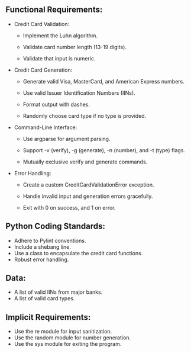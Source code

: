 ## Functional Requirements:

- Credit Card Validation:

   - Implement the Luhn algorithm.

   - Validate card number length (13-19 digits).

   - Validate that input is numeric.

- Credit Card Generation:

   - Generate valid Visa, MasterCard, and American Express numbers.

   - Use valid Issuer Identification Numbers (IINs).

   - Format output with dashes.

   - Randomly choose card type if no type is provided.

- Command-Line Interface:

   - Use argparse for argument parsing.

   - Support -v (verify), -g (generate), -n (number), and -t (type) flags.

   - Mutually exclusive verify and generate commands.

- Error Handling:

   - Create a custom CreditCardValidationError exception.

   - Handle invalid input and generation errors gracefully.

   - Exit with 0 on success, and 1 on error.

## Python Coding Standards:

- Adhere to Pylint conventions.
- Include a shebang line.
- Use a class to encapsulate the credit card functions.
- Robust error handling.

## Data:

- A list of valid IINs from major banks.
- A list of valid card types.

## Implicit Requirements:

- Use the re module for input sanitization.
- Use the random module for number generation.
- Use the sys module for exiting the program.
